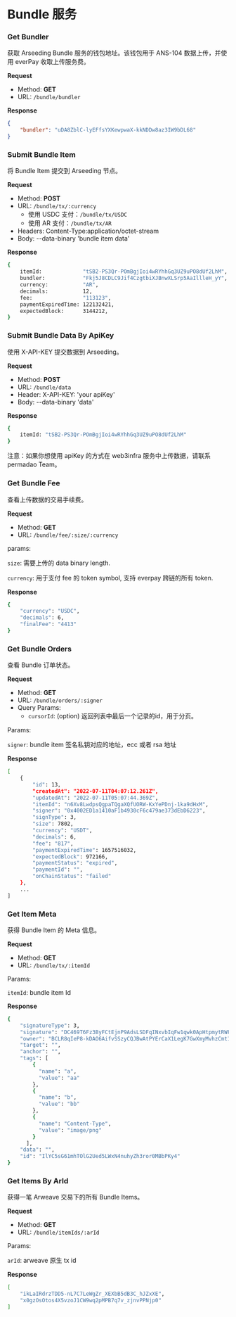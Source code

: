 # Bundle 服务

### Get Bundler

获取 Arseeding Bundle 服务的钱包地址。该钱包用于 ANS-104 数据上传，并使用 everPay 收取上传服务费。

**Request**

- Method: **GET**
- URL: `/bundle/bundler`

**Response**

```json
{
    "bundler": "uDA8ZblC-lyEFfsYXKewpwaX-kkNDDw8az3IW9bDL68"
}
```

### Submit Bundle Item

将 Bundle Item 提交到 Arseeding 节点。

**Request**

- Method: **POST**
- URL: `/bundle/tx/:currency`
    - 使用 USDC 支付：`/bundle/tx/USDC`
    - 使用 AR 支付：`/bundle/tx/AR`
- Headers: Content-Type:application/octet-stream
- Body:
  --data-binary 'bundle item data'

**Response**

```bash
{
    itemId:             "tSB2-PS3Qr-POmBgjIoi4wRYhhGq3UZ9uPO8dUf2LhM",
    bundler:            "Fkj5J8CDLC9Jif4CzgtbiXJBnwXLSrp5AaIllleH_yY",
    currency:           "AR",
    decimals:           12,
    fee:                "113123",
    paymentExpiredTime: 122132421,
    expectedBlock:      3144212,
}

```

### Submit Bundle Data By ApiKey

使用 X-API-KEY 提交数据到 Arseeding。

**Request**

- Method: **POST**
- URL: `/bundle/data`
- Header: X-API-KEY: 'your apiKey'
- Body: --data-binary 'data'

**Response**

```bash
{
    itemId: "tSB2-PS3Qr-POmBgjIoi4wRYhhGq3UZ9uPO8dUf2LhM"
}

```

注意：如果你想使用 apiKey 的方式在 web3infra 服务中上传数据，请联系 permadao Team。

### Get Bundle Fee

查看上传数据的交易手续费。

**Request**

- Method: **GET**
- URL: `/bundle/fee/:size/:currency`

params:

`size`: 需要上传的 data binary length.

`currency`: 用于支付 fee 的 token symbol, 支持 everpay 跨链的所有 token.

**Response**

```bash
{
    "currency": "USDC",
    "decimals": 6,
    "finalFee": "4413"
}

```

### Get Bundle Orders

查看 Bundle 订单状态。

**Request**

- Method: **GET**
- URL: `/bundle/orders/:signer`
- Query Params:
    - `cursorId`: (option) 返回列表中最后一个记录的id，用于分页。

Params:

`signer`: bundle item 签名私钥对应的地址，ecc 或者 rsa 地址

**Response**

```bash
[
    {
        "id": 13,
        "createdAt": "2022-07-11T04:07:12.261Z",
        "updatedAt": "2022-07-11T05:07:44.369Z",
        "itemId": "n6Xv8LwdpsQgpaTQgaXQfUORW-KxYePDnj-1ka9dHxM",
        "signer": "0x4002ED1a1410aF1b4930cF6c479ae373dEbD6223",
        "signType": 3,
        "size": 7802,
        "currency": "USDT",
        "decimals": 6,
        "fee": "817",
        "paymentExpiredTime": 1657516032,
        "expectedBlock": 972166,
        "paymentStatus": "expired",
        "paymentId": "",
        "onChainStatus": "failed"
    },
    ...
]

```

### Get Item Meta

获得 Bundle Item 的 Meta 信息。

**Request**

- Method: **GET**
- URL: `/bundle/tx/:itemId`

Params:

`itemId`: bundle item Id

**Response**

```bash
{
    "signatureType": 3,
    "signature": "DC469T6Fz3ByFCtEjnP9AdsLSDFqINxvbIqFw1qwk0ApHtpmytRWFHZeY2gBN9nXopzY7Sbi9u5U6UcpPrwPlxs",
    "owner": "BCLR8qIeP8-kDAO6AifvSSzyCQJBwAtPYErCaX1LegK7GwXmyMvhzCmt1x6vLw4xixiOrI34ObhU2e1RGW5YNXo",
    "target": "",
    "anchor": "",
    "tags": [
        {
          "name": "a",
          "value": "aa"
        },
        {
          "name": "b",
          "value": "bb"
        },
        {
          "name": "Content-Type",
          "value": "image/png"
        }
      ],
    "data": "",
    "id": "IlYC5sG61mhTOlG2Ued5LWxN4nuhyZh3ror0MBbPKy4"
}

```

### Get Items By ArId

获得一笔 Arweave 交易下的所有 Bundle Items。

**Request**

- Method: **GET**
- URL: `/bundle/itemIds/:arId`

Params:

`arId`: arweave 原生 tx id

**Response**
```Bash
[
    "ikLaIRdrzTDD5-nL7C7LeWgZr_XEXbB5dB3C_hJZxXE",
    "x0gzOsOtos4X5vzoJ1CW9wq2pMPB7q7v_zjnvPPNjp0"
]
```